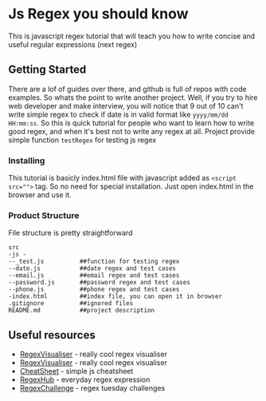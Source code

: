 # Js Regex you should know

This is javascript regex tutorial that will teach you how to write concise and useful regular expressions (next regex)

## Getting Started
There are a lof of guides over there, and github is full of repos with code examples. So whats the point to write another project.
Well, if you try to hire web developer and make interview, you will notice that 9 out of 10 can't write simple regex to check if
date is in valid format like ```yyyy/mm/dd HH:mm:ss```. So this is quick tutorial for people who want to learn how to write good regex, and when it's best not to write any regex at all.
Project provide simple function ```testRegex``` for testing js regex


### Installing
This tutorial is basicly index.html file with javascript added as ```<script src="">``` tag. So no need for special installation. Just open index.html in the browser and use it.

### Product Structure
File structure is pretty straightforward
```
src
-js -
--_test.js          ##function for testing regex
--date.js           ##date regex and test cases
--email.js          ##email regex and test cases
--password.js       ##password regex and test cases
--phone.js          ##phone regex and test cases
-index.html         ##index file, you can open it in browser
.gitignore          ##ignored files
README.md           ##project description
```


## Useful resources
* [RegexVisualiser](https://regexper.com ) - really cool regex visualiser
* [RegexVisualiser](https://www.debuggex.com/) - really cool regex visualiser
* [CheatSheet](https://www.debuggex.com/cheatsheet/regex/javascript) - simple js cheatsheet
* [RegexHub](https://projects.lukehaas.me/regexhub ) - everyday regex expression
* [RegexChallenge](http://callumacrae.github.io/regex-tuesday/ ) - regex tuesday challenges